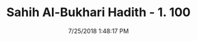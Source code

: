 ---
title        : "Sahih Al-Bukhari Hadith - 1. 100"
date         : 7/25/2018 1:48:17 PM
draft        : false
type         : "hadith"
layout       : "hadith"
BookCode     : "SHB"
VolumeNumber : "1"
HadithNumber : "100"
categories  :  ["Knowledge-How the religious knowledge will be taken away?"]
tags  :  ["Abdullah bin Amr bin Al As"]
---